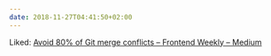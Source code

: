 ```yaml
---
date: 2018-11-27T04:41:50+02:00
---
```


Liked: [Avoid 80% of Git merge conflicts – Frontend Weekly – Medium](https://medium.com/front-end-hacking/avoid-80-of-merge-conflicts-with-git-rebase-b5d755a082a6)

